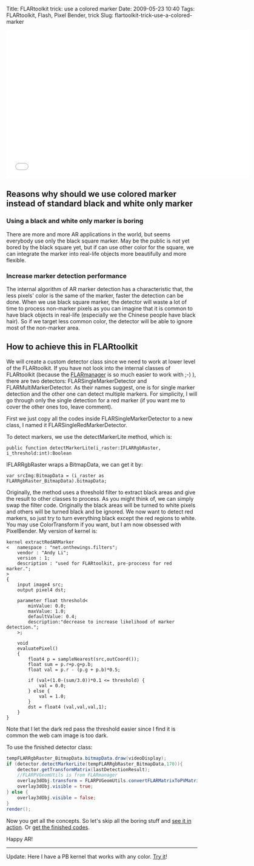 Title: FLARtoolkit trick: use a colored marker
Date: 2009-05-23 10:40
Tags: FLARtoolkit, Flash, Pixel Bender, trick
Slug: flartoolkit-trick-use-a-colored-marker

<iframe width="640" height="390" src="//www.youtube.com/embed/DY7TPBRPpFI" frameborder="0" allowfullscreen></iframe>

Reasons why should we use colored marker instead of standard black and white only marker
----------------------------------------------------------------------------------------

### Using a black and white only marker is boring

There are more and more AR applications in the world, but seems
everybody use only the black square marker. May be the public is not yet
bored by the black square yet, but if can use other color for the
square, we can integrate the marker into real-life objects more
beautifully and more flexible.

### Increase marker detection performance

The internal algorithm of AR marker detection has a characteristic that,
the less pixels' color is the same of the marker, faster the detection
can be done. When we use black square marker, the detector will waste a
lot of time to process non-marker pixels as you can imagine that it is
common to have black objects in real-life (especially we the Chinese
people have black hair). So if we target less common color, the detector
will be able to ignore most of the non-marker area.

How to achieve this in FLARtoolkit
----------------------------------

We will create a custom detector class since we need to work at lower
level of the FLARtoolkit. If you have not look into the internal classes
of FLARtoolkit (because the [FLARmanager][] is so much easier to work
with ;-) ), there are two detectors: FLARSingleMarkerDetector and
FLARMultiMarkerDetector. As their names suggest, one is for single
marker detection and the other one can detect multiple markers. For
simplicity, I will go through only the single detection for a red marker
(if you want me to cover the other ones too, leave comment).

First we just copy all the codes inside FLARSingleMarkerDetector to a
new class, I named it FLARSingleRedMarkerDetector.

To detect markers, we use the detectMarkerLite method, which is:

    public function detectMarkerLite(i_raster:IFLARRgbRaster, i_threshold:int):Boolean

IFLARRgbRaster wraps a BitmapData, we can get it by:

    var srcImg:BitmapData = (i_raster as FLARRgbRaster_BitmapData).bitmapData;

Originally, the method uses a threshold filter to extract black areas
and give the result to other classes to process. As you might think of,
we can simply swap the filter code. Originally the black areas will be
turned to white pixels and others will be turned black and be ignored.
We now want to detect red markers, so just try to turn everything black
except the red regions to white. You may use ColorTransform if you want,
but I am now obsessed with PixelBender. My version of kernel is:

```pixelbender
kernel extractRedARMarker
<   namespace : "net.onthewings.filters";
    vendor : "Andy Li";
    version : 1;
    description : "used for FLARtoolkit, pre-proccess for red marker.";
>
{
    input image4 src;
    output pixel4 dst;

    parameter float threshold<
        minValue: 0.0;
        maxValue: 1.0;
        defaultValue: 0.4;
        description:"decrease to increase likelihood of marker detection.";
    >;

    void
    evaluatePixel()
    {
        float4 p = sampleNearest(src,outCoord());
        float sum = p.r+p.g+p.b;
        float val = p.r - (p.g + p.b)*0.5;

        if (val+(1.0-(sum/3.0))*0.1 <= threshold) {
            val = 0.0;
        } else {
            val = 1.0;
        }
        dst = float4 (val,val,val,1);
    }
}
```

Note that I let the dark red pass the threshold easier since I find it
is common the web cam image is too dark.

To use the finished detector class:

```actionscript
tempFLARRgbRaster_BitmapData.bitmapData.draw(videoDisplay);
if (detector.detectMarkerLite(tempFLARRgbRaster_BitmapData,170)){
    detector.getTransformMatrix(lastDetectionResult);
    //FLARPVGeomUtils is from FLARmanager
    overlay3dObj.transform = FLARPVGeomUtils.convertFLARMatrixToPVMatrix(lastDetectionResult);
    overlay3dObj.visible = true;
} else {
    overlay3dObj.visible = false;
}
render();
```

Now you get all the concepts. So let's skip all the boring stuff and
[see it in action][]. Or [get the finished codes][].

Happy AR!

* * * * *

Update: Here I have a PB kernel that works with any color. [Try it][]!

  [FLARmanager]: http://words.transmote.com/wp/20090328/flarmanager-v03/
  [see it in action]: http://www.onthewings.net/
  [get the finished codes]: http://blog.onthewings.net/wp-content/uploads/2009/05/redmarkerdetection.zip
  [Try it]: http://blog.onthewings.net/2009/12/10/chroma-key-and-thresholding-in-flash-pixel-bender-revised/
